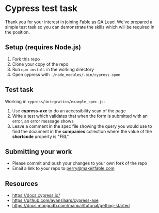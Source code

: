 Cypress test task
=================

Thank you for your interest in joining Fable as QA Lead. We've prepared a simple test task so you can demonstrate the skills which will be required in the position.

## Setup (requires Node.js)

1. Fork this repo
2. Clone your copy of the repo
3. Run `npm install` in the working directory
4. Open cypress with `./node_modules/.bin/cypress open`

## Test task

Working in `cypress/integration/example_spec.js`:

1. Use **cypress-axe** to do an accessibility scan of the page
2. Write a test which validates that when the form is submitted with an error, an error message shows
3. Leave a comment in the spec file showing the query you would use to find the document in the **companies** collection where the value of the **shortcode** property is "FBL"

## Submitting your work

- Please commit and push your changes to your own fork of the repo
- Email a link to your repo to perry@makeitfable.com

## Resources

- https://docs.cypress.io/
- https://github.com/avanslaars/cypress-axe
- https://docs.mongodb.com/manual/tutorial/getting-started
